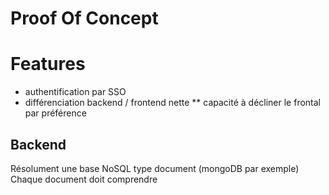 Proof Of Concept
===

Features
========

* authentification par SSO
* différenciation backend / frontend nette
** capacité à décliner le frontal par préférence

Backend
-------
Résolument une base NoSQL type document (mongoDB par exemple)
Chaque document doit comprendre


